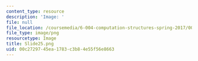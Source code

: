 ```yaml
---
content_type: resource
description: 'Image: '
file: null
file_location: /coursemedia/6-004-computation-structures-spring-2017/00c2729745ea1783c3b84e55f56e8663_Slide25.png
file_type: image/png
resourcetype: Image
title: Slide25.png
uid: 00c27297-45ea-1783-c3b8-4e55f56e8663
---
```

